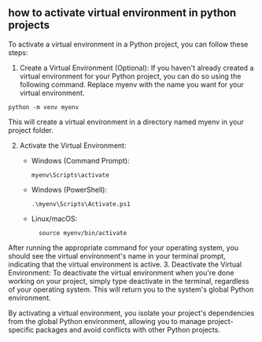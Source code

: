 ## how to activate virtual environment in python projects

To activate a virtual environment in a Python project, you can follow these steps:

1. Create a Virtual Environment (Optional): If you haven't already created a virtual environment for your Python project, you can do so using the following command. Replace myenv with the name you want for your virtual environment.

```
python -m venv myenv
```

This will create a virtual environment in a directory named myenv in your project folder.

2. Activate the Virtual Environment:

    * Windows (Command Prompt):
        ```
        myenv\Scripts\activate 
        ```
   * Windows (PowerShell):
       ```
       .\myenv\Scripts\Activate.ps1
   * Linux/macOS:
     ```
       source myenv/bin/activate
     ```
After running the appropriate command for your operating system, you should see the virtual environment's name in your terminal prompt, indicating that the virtual environment is active.
3. Deactivate the Virtual Environment: To deactivate the virtual environment when you're done working on your project, simply type deactivate in the terminal, regardless of your operating system. This will return you to the system's global Python environment.

By activating a virtual environment, you isolate your project's dependencies from the global Python environment, allowing you to manage project-specific packages and avoid conflicts with other Python projects.